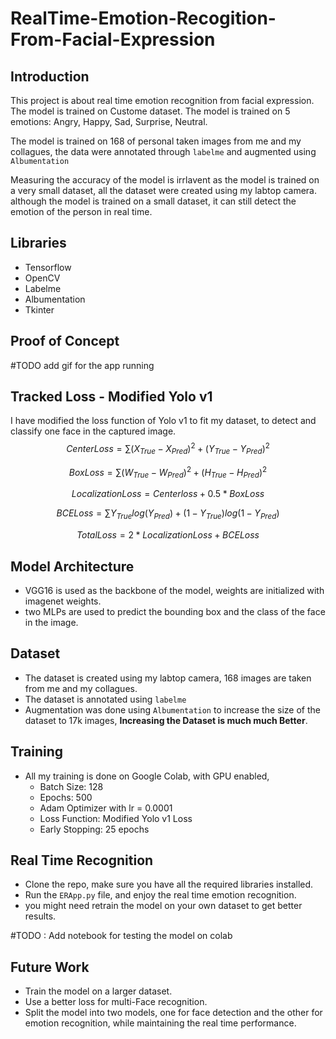 # RealTime-Emotion-Recogition-From-Facial-Expression

## Introduction
This project is about real time emotion recognition from facial expression. The model is trained on Custome dataset. The model is trained on 5 emotions: Angry, Happy, Sad, Surprise, Neutral.

The model is trained on 168 of personal taken images from me and my collagues, the data were annotated through `labelme` and augmented using `Albumentation`

Measuring the accuracy of the model is irrlavent as the model is trained on a very small dataset, all the dataset were created using my labtop camera. although the model is trained on a small dataset, it can still detect the emotion of the person in real time.


## Libraries
- Tensorflow
- OpenCV
- Labelme
- Albumentation
- Tkinter

## Proof of Concept

#TODO add gif for the app running

## Tracked Loss - Modified Yolo v1
I have modified the loss function of Yolo v1 to fit my dataset, to detect and classify one face in the captured image.
$$
CenterLoss = \sum{(X_{True}- X_{Pred} )^2 + (Y_{True} - Y_{Pred})^2 }
$$

$$
BoxLoss = \sum{(W_{True}- W_{Pred} )^2 + (H_{True} - H_{Pred})^2 }
$$

$$
LocalizationLoss = Centerloss + 0.5*BoxLoss
$$

$$
BCELoss = \sum{Y_{True}log(Y_{Pred}) + (1 - Y_{True})log(1 - Y_{Pred})}
$$

$$ 
TotalLoss = 2* LocalizationLoss + BCELoss
$$


## Model Architecture
- VGG16 is used as the backbone of the model, weights are initialized with imagenet weights.
- two MLPs are used to predict the bounding box and the class of the face in the image.

## Dataset
- The dataset is created using my labtop camera, 168 images are taken from me and my collagues.
- The dataset is annotated using `labelme` 
- Augmentation was done using `Albumentation` to increase the size of the dataset to 17k images, **Increasing the Dataset is much much Better**.


## Training
- All my training is done on Google Colab, with GPU enabled, 
  - Batch Size: 128
  - Epochs: 500
  - Adam Optimizer with lr = 0.0001
  - Loss Function: Modified Yolo v1 Loss
  - Early Stopping: 25 epochs


## Real Time Recognition
- Clone the repo, make sure you have all the required libraries installed.
- Run the `ERApp.py` file, and enjoy the real time emotion recognition.
- you might need retrain the model on your own dataset to get better results.

#TODO : Add notebook for testing the model on colab

## Future Work
- Train the model on a larger dataset.
- Use a better loss for multi-Face recognition.
- Split the model into two models, one for face detection and the other for emotion recognition, while maintaining the real time performance.